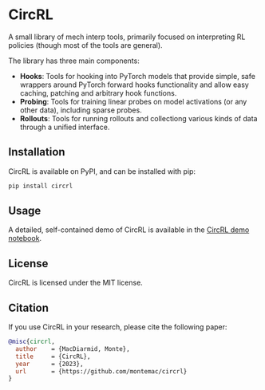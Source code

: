 # CircRL

A small library of mech interp tools, primarily focused on
interpreting RL policies (though most of the tools are general).

The library has three main components:
- **Hooks**: Tools for hooking into PyTorch models that provide
  simple, safe wrappers around PyTorch forward hooks
  functionality and allow easy caching, patching and arbitrary hook
  functions.
- **Probing**: Tools for training linear probes on model activations
  (or any other data), including sparse probes.
- **Rollouts**: Tools for running rollouts and collectiong various
  kinds of data through a unified interface.

## Installation

CircRL is available on PyPI, and can be installed with pip:

```bash
pip install circrl
```

## Usage

A detailed, self-contained demo of CircRL is available in the
[CircRL demo notebook](demo.ipynb).

## License

CircRL is licensed under the MIT license.

## Citation

If you use CircRL in your research, please cite the following paper:

```bibtex
@misc{circrl,
  author    = {MacDiarmid, Monte},
  title     = {CircRL},
  year      = {2023},
  url       = {https://github.com/montemac/circrl}
}
```